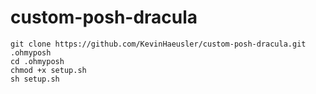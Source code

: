 # custom-posh-dracula

```
git clone https://github.com/KevinHaeusler/custom-posh-dracula.git .ohmyposh
cd .ohmyposh
chmod +x setup.sh
sh setup.sh
```
